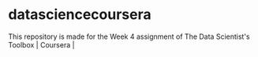 # datasciencecoursera
This repository is made for the Week 4 assignment of The Data Scientist's Toolbox | Coursera |
